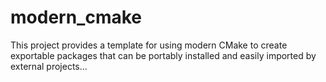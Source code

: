 # modern_cmake
This project provides a template for using modern CMake to create exportable packages that can be portably installed and easily imported by external projects...
